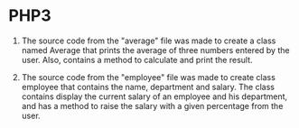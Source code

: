 # PHP3

1. The source code from the "average" file was made to create a class named Average
that prints the average of three numbers entered by the user.
Also, contains a method to calculate and print the result.



2. The source code from the "employee" file was made to create class employee
that contains the name, department and salary. The class contains 
display the current salary of an employee and his department, and has a method to
raise the salary with a given percentage from the user. 

